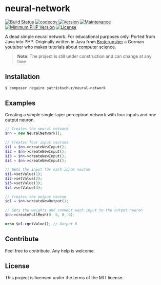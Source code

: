 # neural-network
[![Build Status](https://travis-ci.org/patrickschur/neural-network.svg?branch=master)](https://travis-ci.org/patrickschur/neural-network)
[![codecov](https://codecov.io/gh/patrickschur/neural-network/branch/master/graph/badge.svg)](https://codecov.io/gh/patrickschur/neural-network)
[![Version](https://img.shields.io/packagist/v/patrickschur/neural-network.svg?style=flat-plastic)](https://packagist.org/packages/patrickschur/neural-network)
[![Maintenance](https://img.shields.io/maintenance/yes/2017.svg?style=flat-plastic)](https://github.com/patrickschur/neural-network)
[![Minimum PHP Version](https://img.shields.io/badge/php-%3E%3D%207.0-ee4499.svg?style=flat-plastic)](http://php.net/)
[![License](https://img.shields.io/packagist/l/patrickschur/neural-network.svg?style=flat-plastic)](https://opensource.org/licenses/MIT)

A dead simple neural network. For educational purposes only. Ported from Java into PHP.
Originally written in Java from [Brotcrunsher](https://youtube.com/brotcrunsher) a German youtuber who makes tutorials about computer science.

> **Note**: The project is still under construction and can change at any time

## Installation
```bash
$ composer require patrickschur/neural-network
```

## Examples
Creating a simple single-layer perceptron network with four inputs and one output neuron.
```php
// Creates the neural network
$nn = new NeuralNetwork();
 
// Creates four input neurons
$i1 = $nn->createNewInput();
$i2 = $nn->createNewInput();
$i3 = $nn->createNewInput();
$i4 = $nn->createNewInput();
 
// Sets the input for each input neuron
$i1->setValue(1);
$i2->setValue(2);
$i3->setValue(3);
$i4->setValue(4);
 
// Creates the output neuron
$o1 = $nn->createNewOutput();
 
// Sets the weights and connect each input to the output neuron
$nn->createFullMesh(0, 0, 0, 0);
 
echo $o1->getValue(); // Output 0
```

## Contribute
Feel free to contribute. Any help is welcome.

## License
This project is licensed under the terms of the MIT license.